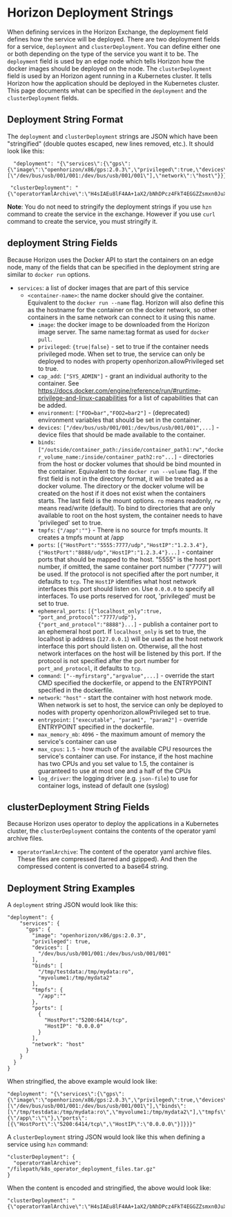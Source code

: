 
# Horizon Deployment Strings

When defining services in the Horizon Exchange, the deployment field defines how the service will be deployed. There are two deployment fields for a service, `deployment` and `clusterDeployment`. You can define either one or both depending on the type of the service you want it to be. The `deployment` field is used by an edge node which tells Horizon how the docker images should be deployed on the node. The `clusterDeployment` field is used by an Horizon agent running in a Kubernetes cluster. It tells Horizon how the application should be deployed in the Kubernetes cluster.
This page documents what can be specified in the `deployment` and the `clusterDeployment` fields.

## Deployment String Format

The `deployment` and `clusterDeployment` strings are JSON which have been "stringified" (double quotes escaped, new lines removed, etc.). It should look like this:

```
  "deployment": "{\"services\":{\"gps\":{\"image\":\"openhorizon/x86/gps:2.0.3\",\"privileged\":true,\"devices\":[\"/dev/bus/usb/001/001:/dev/bus/usb/001/001\"],\"network\":\"host\"}}}",
 ```

```
 "clusterDeployment": "{\"operatorYamlArchive\":\"H4sIAEu8lF4AA+1aX2/bNhDPcz4FkT4EGGZZsmxn0JuXZluxtjGcoHsMaIm2uVKiRlLO0mHffUfq..."
 ```

 **Note**: You do not need to stringify the deployment strings if you use `hzn` command to create the service in the exchange. However if you use `curl` command to create the service, you must stringify it.

## deployment String Fields

Because Horizon uses the Docker API to start the containers on an edge node, many of the fields that can be specified in the deployment string are similar to `docker run` options.

- `services`: a list of docker images that are part of this service
  - `<container-name>`: the name docker should give the container. Equivalent to the `docker run --name` flag. Horizon will also define this as the hostname for the container on the docker network, so other containers in the same network can connect to it using this name.
    - `image`: the docker image to be downloaded from the Horizon image server. The same name:tag format as used for `docker pull`.
    - `privileged`: `{true|false}` - set to true if the container needs privileged mode. When set to true, the service can only be deployed to nodes with property openhorizon.allowPrivileged set to true.
    - `cap_add`: `["SYS_ADMIN"]` - grant an individual authority to the container. See https://docs.docker.com/engine/reference/run/#runtime-privilege-and-linux-capabilities for a list of capabilities that can be added.
    - `environment`: `["FOO=bar","FOO2=bar2"]` - (deprecated) environment variables that should be set in the container.
    - `devices`: `["/dev/bus/usb/001/001:/dev/bus/usb/001/001",...]` - device files that should be made available to the container.
    - `binds`: `["/outside/container_path:/inside/container_path1:rw","docker_volume_name:/inside/container_path2:ro"...]` - directories from the host or docker volumes that should be bind mounted in the container. Equivalent to the `docker run --volume` flag. If the first field is not in the directory format, it will be treated as a docker volume. The directory or the docker volume will be created on the host if it does not exist when the containers starts. The last field is the mount options. `ro` means readonly, `rw` means read/write (default). To bind to directories that are only available to root on the host system, the container needs to have 'privileged' set to true. 
    - `tmpfs`: `{"/app":""}` - There is no source for tmpfs mounts. It creates a tmpfs mount at /app
    - `ports`: `[{"HostPort":"5555:7777/udp","HostIP":"1.2.3.4"},{"HostPort":"8888/udp","HostIP":"1.2.3.4"}...]` -  container ports that should be mapped to the host. "5555" is the host port number, if omitted, the same container port number ("7777") will be used. If the protocol is not specified after the port number, it defaults to `tcp`. The `HostIP` identifies what host network interfaces this port should listen on. Use `0.0.0.0` to specify all interfaces. To use ports reserved for root, 'privileged' must be set to true.
    - `ephemeral_ports`: `[{"localhost_only":true, "port_and_protocol":"7777/udp"}, {"port_and_protocol":"8888"}...]` - publish a container port to an ephemeral host port. If `localhost_only` is set to true, the localhost ip address (`127.0.0.1`) will be used as the host network interface this port should listen on. Otherwise, all the host network interfaces on the host will be listened by this port. If the protocol is not specified after the port number for `port_and_protocol`, it defaults to `tcp`.
    - `command`: `["--myfirstarg","argvalue",...]` - override the start CMD specified the dockerfile, or append to the ENTRYPOINT specified in the dockerfile.
    - `network`: `"host"` - start the container with host network mode. When network is set to host, the service can only be deployed to nodes with property openhorizon.allowPrivileged set to true.
    - `entrypoint`: `["executable", "param1", "param2"]` - override ENTRYPOINT specified in the dockerfile.
    - `max_memory_mb`: `4096` - the maximum amount of memory the service's container can use
    - `max_cpus`: `1.5` - how much of the available CPU resources the service's container can use. For instance, if the host machine has two CPUs and you set value to 1.5, the container is guaranteed to use at most one and a half of the CPUs
    - `log_driver`: the logging driver (e.g. `json-file`) to use for container logs, instead of default one (syslog)

## clusterDeployment String Fields

Because Horizon uses operator to deploy the applications in a Kubernetes cluster, the `clusterDeployment` contains the contents of the operator yaml archive files.

- `operatorYamlArchive`: The content of the operator yaml archive files. These files are compressed (tarred and gzipped). And then the compressed content is converted to a base64 string.


## Deployment String Examples

A `deployment` string JSON would look like this:

```
"deployment": {
    "services": {
      "gps": {
        "image": "openhorizon/x86/gps:2.0.3",
        "privileged": true,
        "devices": [
          "/dev/bus/usb/001/001:/dev/bus/usb/001/001"
        ],
        "binds": [
          "/tmp/testdata:/tmp/mydata:ro",
          "myvolume1:/tmp/mydata2"
        ],
        "tmpfs": {
          "/app":""
        },
        "ports": [
          {
            "HostPort":"5200:6414/tcp",
            "HostIP": "0.0.0.0"
          }
        ],
        "network": "host"
      }
    }
  }
}
```

When stringified, the above example would look like:

```
"deployment": "{\"services\":{\"gps\":{\"image\":\"openhorizon/x86/gps:2.0.3\",\"privileged\":true,\"devices\":[\"/dev/bus/usb/001/001:/dev/bus/usb/001/001\"],\"binds\":[\"/tmp/testdata:/tmp/mydata:ro\",\"myvolume1:/tmp/mydata2\"],\"tmpfs\":{\"/app\":\"\"},\"ports\":[{\"HostPort\":\"5200:6414/tcp\",\"HostIP\":\"0.0.0.0\"}]}}}"
```

A `clusterDeployment` string JSON would look like this when defining a service using `hzn` command:

```
"clusterDeployment": {
  "operatorYamlArchive": "/filepath/k8s_operator_deployment_files.tar.gz"
}
```

When the content is encoded and stringified, the above would look like:

```
"clusterDeployment": "{\"operatorYamlArchive\":\"H4sIAEu8lF4AA+1aX2/bNhDPcz4FkT4EGGZZsmxn0JuXZluxtjGcoHsMaIm2uVKiRlLO0mHffUfqjyVXkZLNcTCUvxeLR/J4vDse7yQ7w4ikjD8MT14OLuBi4ppfwP6vefb86Xji+ZOL6fjE9byRNz1BkxeUqUImFRYInQjOVde4vv7..."

```
